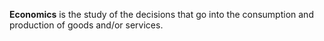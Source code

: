 **Economics** is the study of the decisions that go into the consumption and production of goods and/or services.
